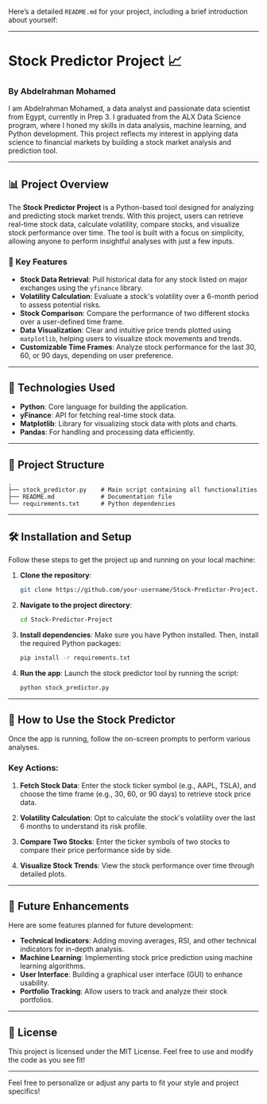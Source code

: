 Here’s a detailed `README.md` for your project, including a brief introduction about yourself:

---

# Stock Predictor Project 📈

### By Abdelrahman Mohamed

I am Abdelrahman Mohamed, a data analyst and passionate data scientist from Egypt, currently in Prep 3. I graduated from the ALX Data Science program, where I honed my skills in data analysis, machine learning, and Python development. This project reflects my interest in applying data science to financial markets by building a stock market analysis and prediction tool.

---

## 📊 Project Overview

The **Stock Predictor Project** is a Python-based tool designed for analyzing and predicting stock market trends. With this project, users can retrieve real-time stock data, calculate volatility, compare stocks, and visualize stock performance over time. The tool is built with a focus on simplicity, allowing anyone to perform insightful analyses with just a few inputs.

### 🚀 Key Features

- **Stock Data Retrieval**: Pull historical data for any stock listed on major exchanges using the `yfinance` library.
- **Volatility Calculation**: Evaluate a stock's volatility over a 6-month period to assess potential risks.
- **Stock Comparison**: Compare the performance of two different stocks over a user-defined time frame.
- **Data Visualization**: Clear and intuitive price trends plotted using `matplotlib`, helping users to visualize stock movements and trends.
- **Customizable Time Frames**: Analyze stock performance for the last 30, 60, or 90 days, depending on user preference.

---

## 🧰 Technologies Used

- **Python**: Core language for building the application.
- **yFinance**: API for fetching real-time stock data.
- **Matplotlib**: Library for visualizing stock data with plots and charts.
- **Pandas**: For handling and processing data efficiently.

---

## 📂 Project Structure

```
.
├── stock_predictor.py    # Main script containing all functionalities
├── README.md             # Documentation file
└── requirements.txt      # Python dependencies
```

---

## 🛠️ Installation and Setup

Follow these steps to get the project up and running on your local machine:

1. **Clone the repository**:
   ```bash
   git clone https://github.com/your-username/Stock-Predictor-Project.git
   ```

2. **Navigate to the project directory**:
   ```bash
   cd Stock-Predictor-Project
   ```

3. **Install dependencies**:
   Make sure you have Python installed. Then, install the required Python packages:
   ```bash
   pip install -r requirements.txt
   ```

4. **Run the app**:
   Launch the stock predictor tool by running the script:
   ```bash
   python stock_predictor.py
   ```

---

## 📘 How to Use the Stock Predictor

Once the app is running, follow the on-screen prompts to perform various analyses.

### Key Actions:

1. **Fetch Stock Data**: Enter the stock ticker symbol (e.g., AAPL, TSLA), and choose the time frame (e.g., 30, 60, or 90 days) to retrieve stock price data.
   
2. **Volatility Calculation**: Opt to calculate the stock's volatility over the last 6 months to understand its risk profile.

3. **Compare Two Stocks**: Enter the ticker symbols of two stocks to compare their price performance side by side.

4. **Visualize Stock Trends**: View the stock performance over time through detailed plots.

---

## 🌱 Future Enhancements

Here are some features planned for future development:

- **Technical Indicators**: Adding moving averages, RSI, and other technical indicators for in-depth analysis.
- **Machine Learning**: Implementing stock price prediction using machine learning algorithms.
- **User Interface**: Building a graphical user interface (GUI) to enhance usability.
- **Portfolio Tracking**: Allow users to track and analyze their stock portfolios.

---

## 📝 License

This project is licensed under the MIT License. Feel free to use and modify the code as you see fit!

---

Feel free to personalize or adjust any parts to fit your style and project specifics!
